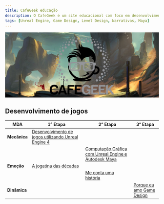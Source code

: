 ```yaml
---
title: CafeGeek educação
description: O CafeGeek é um site educacional com foco em desenvolvimento de jogos digitais e as disciplinas que orbitam este fantástico mundo.
tags: [Unreal Engine, Game Design, Level Design, Narrativas, Maya]
---
```

![Cafegeek](imagens/cafegeek_inicial.jpg)

## Desenvolvimento de jogos

|  MDA | 1° Etapa  | 2° Etapa  |  3° Etapa |
|---  |---        |---        |-|
|**Mecânica**  | [Desenvolvimento de jogos utilizando Unreal Engine 4](#1)  |   |   |
|   |   | [Computação Gráfica com Unreal Engine e Autodesk Maya](#2)  |   |  
|**Emoção**  |  [A jogatina das décadas](#3) |   |   |  
|  |   | [Me conta uma história](#4)  |   |  
|**Dinâmica**  |   |   |  [Porque eu amo Game Design](#5) |
